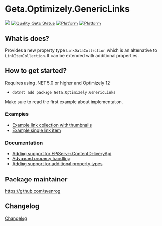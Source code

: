 # Geta.Optimizely.GenericLinks

![](<http://tc.geta.no/app/rest/builds/buildType:(id:GetaPackages_Genericlinks_00ci),branch:master/statusIcon>)
[![Quality Gate Status](https://sonarcloud.io/api/project_badges/measure?project=Geta_geta-optimizely-genericlinks&metric=alert_status)](https://sonarcloud.io/summary/new_code?id=Geta_geta-optimizely-genericlinks)
[![Platform](https://img.shields.io/badge/Platform-.NET%206-blue.svg?style=flat)](https://docs.microsoft.com/en-us/dotnet/)
[![Platform](https://img.shields.io/badge/Optimizely-%2012-orange.svg?style=flat)](http://world.episerver.com/cms/)

## What is does?

Provides a new property type `LinkDataCollection` which is an alternative to `LinkItemCollection`. It can be extended with additional properties.

## How to get started?

Requires using .NET 5.0 or higher and Optimizely 12

- `dotnet add package Geta.Optimizely.GenericLinks`

Make sure to read the first example about implementation.

### Examples

- [Example link collection with thumbnails](./docs/example-link-data-collection.md)
- [Example single link item](./docs/example-single-link.md)

### Documentation

- [Adding support for EPiServer.ContentDeliveryApi](./docs/content-delivery-api.md)
- [Advanced property handling](./docs/advanced-property-handling.md)
- [Adding support for additional property types](./docs/adding-support-for-new-properties.md)

## Package maintainer

https://github.com/svenrog

## Changelog

[Changelog](CHANGELOG.md)
